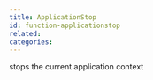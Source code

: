 ```yaml
---
title: ApplicationStop
id: function-applicationstop
related:
categories:
---
```


stops the current application context